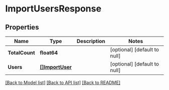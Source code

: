 # ImportUsersResponse

## Properties
Name | Type | Description | Notes
------------ | ------------- | ------------- | -------------
**TotalCount** | **float64** |  | [optional] [default to null]
**Users** | [**[]ImportUser**](importUser.md) |  | [optional] [default to null]

[[Back to Model list]](../README.md#documentation-for-models) [[Back to API list]](../README.md#documentation-for-api-endpoints) [[Back to README]](../README.md)

